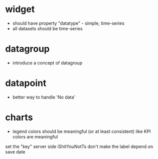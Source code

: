 # widget 
- should have property "datatype" - simple, time-series
- all datasets should be time-series

# datagroup
- introduce a concept of datagroup

# datapoint
- better way to handle 'No data'

# charts
- legend colors should be meaningful (or at least consistent) like KPI colors are meaningful




set the "key" server side
iShitYouNotTs
don't make the label depend on save date
